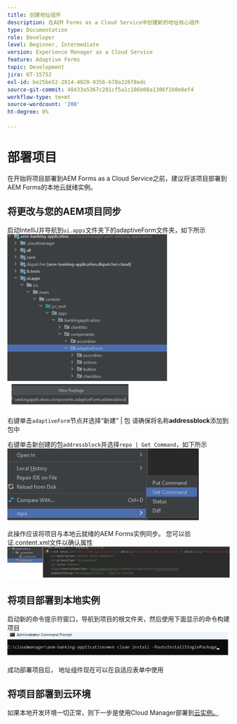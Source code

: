 ```yaml
---
title: 创建地址组件
description: 在AEM Forms as a Cloud Service中创建新的地址核心组件
type: Documentation
role: Developer
level: Beginner, Intermediate
version: Experience Manager as a Cloud Service
feature: Adaptive Forms
topic: Development
jira: KT-15752
exl-id: be25be52-2914-4820-9356-678a326f8edc
source-git-commit: 48433a5367c281cf5a1c106b08a1306f1b0e8ef4
workflow-type: tm+mt
source-wordcount: '200'
ht-degree: 0%

---
```


# 部署项目

在开始将项目部署到AEM Forms as a Cloud Service之前，建议将该项目部署到AEM Forms的本地云就绪实例。

## 将更改与您的AEM项目同步

启动IntelliJ并导航到``ui.apps``文件夹下的adaptiveForm文件夹，如下所示
![intellij](assets/intellij.png)

右键单击``adaptiveForm``节点并选择“新建” | 包
请确保将名称**addressblock**&#x200B;添加到包中

右键单击新创建的包``addressblock``并选择``repo | Get Command``，如下所示
![repo-sync](assets/sync-repo.png)

此操作应该将项目与本地云就绪的AEM Forms实例同步。 您可以验证.content.xml文件以确认属性
![同步后](assets/after-sync.png)

## 将项目部署到本地实例

启动新的命令提示符窗口，导航到项目的根文件夹，然后使用下面显示的命令构建项目
![部署](assets/build-project.png)

成功部署项目后，
地址组件现在可以在自适应表单中使用

## 将项目部署到云环境

如果本地开发环境一切正常，则下一步是使用Cloud Manager部署到[云实例。](https://experienceleague.adobe.com/en/docs/experience-manager-learn/cloud-service/forms/developing-for-cloud-service/push-project-to-cloud-manager-git)
